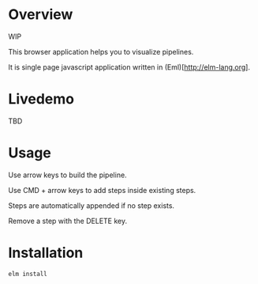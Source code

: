 # Overview

WIP

This browser application helps you to visualize pipelines.

It is single page javascript application written in (Eml)[http://elm-lang.org].


# Livedemo

TBD


# Usage

Use arrow keys to build the pipeline.

Use CMD + arrow keys to add steps inside existing steps.

Steps are automatically appended if no step exists.

Remove a step with the DELETE key.


# Installation

    elm install
